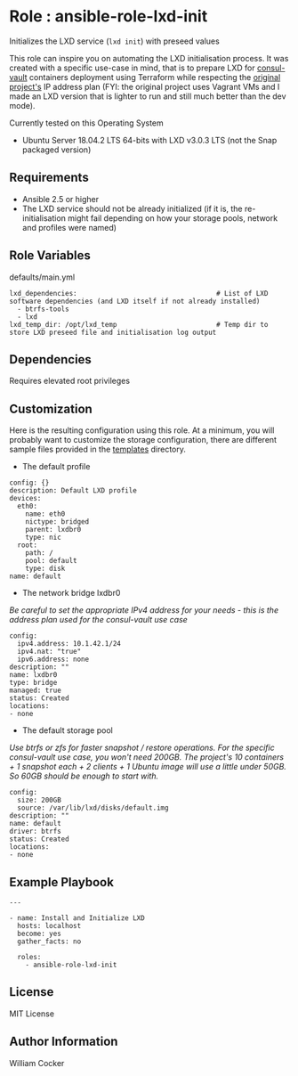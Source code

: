 Role : ansible-role-lxd-init
=====================================

Initializes the LXD service (`lxd init`) with preseed values

This role can inspire you on automating the LXD initialisation process. It was created with a specific use-case in mind, that is to prepare LXD for [consul-vault](https://github.com/WilliamCocker/consul-vault) containers deployment using Terraform while respecting the [original project's](https://github.com/AdamGoldsmith/consul-vault) IP address plan (FYI: the original project uses Vagrant VMs and I made an LXD version that is lighter to run and still much better than the dev mode).

Currently tested on this Operating System
* Ubuntu Server 18.04.2 LTS 64-bits with LXD v3.0.3 LTS (not the Snap packaged version)

Requirements
------------

* Ansible 2.5 or higher
* The LXD service should not be already initialized (if it is, the re-initialisation might fail depending on how your storage pools, network and profiles were named)

Role Variables
--------------

defaults/main.yml
```
lxd_dependencies:									# List of LXD software dependencies (and LXD itself if not already installed)
  - btrfs-tools
  - lxd
lxd_temp_dir: /opt/lxd_temp							# Temp dir to store LXD preseed file and initialisation log output
```

Dependencies
------------

Requires elevated root privileges


Customization
-------------

Here is the resulting configuration using this role. At a minimum, you will probably want to customize the storage configuration, there are different sample files provided in the [templates](https://github.com/WilliamCocker/terraform/tree/master/roles/ansible-role-lxd-init/templates) directory.

- The default profile

```
config: {}
description: Default LXD profile
devices:
  eth0:
    name: eth0
    nictype: bridged
    parent: lxdbr0
    type: nic
  root:
    path: /
    pool: default
    type: disk
name: default
```

- The network bridge lxdbr0  

_Be careful to set the appropriate IPv4 address for your needs - this is the address plan used for the consul-vault use case_

```
config:
  ipv4.address: 10.1.42.1/24
  ipv4.nat: "true"
  ipv6.address: none
description: ""
name: lxdbr0
type: bridge
managed: true
status: Created
locations:
- none
```

- The default storage pool   

_Use btrfs or zfs for faster snapshot / restore operations. For the specific consul-vault use case, you won't need 200GB. The project's 10 containers + 1 snapshot each + 2 clients + 1 Ubuntu image will use a little under 50GB. So 60GB should be enough to start with._

```
config:
  size: 200GB
  source: /var/lib/lxd/disks/default.img
description: ""
name: default
driver: btrfs
status: Created
locations:
- none
```

Example Playbook
----------------

```
---

- name: Install and Initialize LXD
  hosts: localhost
  become: yes
  gather_facts: no

  roles:
    - ansible-role-lxd-init
```

License
-------

MIT License

Author Information
------------------

William Cocker

